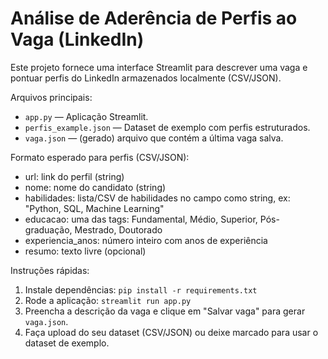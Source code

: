 # Análise de Aderência de Perfis ao Vaga (LinkedIn)

Este projeto fornece uma interface Streamlit para descrever uma vaga e pontuar perfis do LinkedIn armazenados localmente (CSV/JSON).

Arquivos principais:
- `app.py` — Aplicação Streamlit.
- `perfis_example.json` — Dataset de exemplo com perfis estruturados.
- `vaga.json` — (gerado) arquivo que contém a última vaga salva.

Formato esperado para perfis (CSV/JSON):
- url: link do perfil (string)
- nome: nome do candidato (string)
- habilidades: lista/CSV de habilidades no campo como string, ex: "Python, SQL, Machine Learning"
- educacao: uma das tags: Fundamental, Médio, Superior, Pós-graduação, Mestrado, Doutorado
- experiencia_anos: número inteiro com anos de experiência
- resumo: texto livre (opcional)

Instruções rápidas:
1. Instale dependências: `pip install -r requirements.txt`
2. Rode a aplicação: `streamlit run app.py`
3. Preencha a descrição da vaga e clique em "Salvar vaga" para gerar `vaga.json`.
4. Faça upload do seu dataset (CSV/JSON) ou deixe marcado para usar o dataset de exemplo.